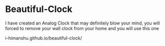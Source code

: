 # Beautiful-Clock
I have created an Analog Clock that may definitely blow your mind, you will forced to remove your wall clock from your home and you will use this one

i-himanshu.github.io/beautiful-clock/

